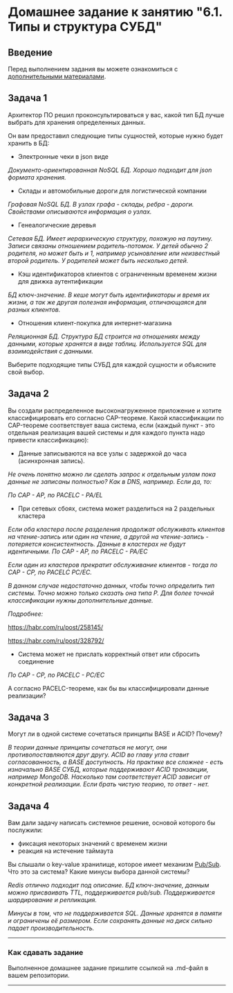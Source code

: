 # Домашнее задание к занятию "6.1. Типы и структура СУБД"

## Введение

Перед выполнением задания вы можете ознакомиться с 
[дополнительными материалами](https://github.com/netology-code/virt-homeworks/tree/master/additional/README.md).

## Задача 1

Архитектор ПО решил проконсультироваться у вас, какой тип БД 
лучше выбрать для хранения определенных данных.

Он вам предоставил следующие типы сущностей, которые нужно будет хранить в БД:

- Электронные чеки в json виде

*Документо-ориентированная NoSQL БД. Хорошо подходит для json формата хранения.*

- Склады и автомобильные дороги для логистической компании

*Графовая NoSQL БД. В узлах графа - склады, ребра - дороги. Свойствами описываются информация о узлах.*

- Генеалогические деревья

*Сетевая БД. Имеет иерархическую структуру, похожую на паутину. Записи связаны отношением родитель-потомок. У детей обычно 2 родителя, но может быть и 1, например усыновление или неизвестный второй родитель. У родителей может быть несколько детей.*

- Кэш идентификаторов клиентов с ограниченным временем жизни для движка аутентификации

*БД ключ-значение. В кеше могут быть идентификаторы и время их жизни, а так же другая полезная информация, отличающаяся для разных клиентов.*

- Отношения клиент-покупка для интернет-магазина

*Реляционная БД. Структура БД строится на отношениях между данными, которые хранятся в виде таблиц. Используется SQL для взаимодействия с данными.*

Выберите подходящие типы СУБД для каждой сущности и объясните свой выбор.

## Задача 2

Вы создали распределенное высоконагруженное приложение и хотите классифицировать его согласно 
CAP-теореме. Какой классификации по CAP-теореме соответствует ваша система, если 
(каждый пункт - это отдельная реализация вашей системы и для каждого пункта надо привести классификацию):

- Данные записываются на все узлы с задержкой до часа (асинхронная запись).

*Не очень понятно можно ли сделать запрос к отдельным узлам пока данные не записаны полностью? Как в DNS, например. Если да, то:*

*По CAP - AP, по PACELC - PA/EL*

- При сетевых сбоях, система может разделиться на 2 раздельных кластера

*Если оба кластера после разделения продолжат обслуживать клиентов на чтение-запись или один на чтение, а другой на чтение-запись - потеряется консистентность. Данные в кластерах не будут идентичными. По CAP - AP, по PACELC - PA/EC*

*Если один из кластеров прекратит обслуживание клиентов - тогда по CAP - CP, по PACELC PC/EC.*

*В данном случае недостаточно данных, чтобы точно определить тип системы. Точно можно только сказать она типа P. Для более точной классификации нужны дополнительные данные.*

*Подробнее:*

https://habr.com/ru/post/258145/

https://habr.com/ru/post/328792/

- Система может не прислать корректный ответ или сбросить соединение

*По CAP - CP, по PACELC - PC/EC*

А согласно PACELC-теореме, как бы вы классифицировали данные реализации?

## Задача 3

Могут ли в одной системе сочетаться принципы BASE и ACID? Почему?

*В теории данные принципы сочетаться не могут, они противопоставляются друг другу. ACID во главу угла ставит согласованность, а BASE доступность. На практике все сложнее - есть изначально BASE СУБД, которые поддерживают ACID транзакции, например MongoDB. Насколько там соответствует ACID зависит от конкретной реализации. Если брать чистую теорию, то ответ - нет.*

## Задача 4

Вам дали задачу написать системное решение, основой которого бы послужили:

- фиксация некоторых значений с временем жизни
- реакция на истечение таймаута

Вы слышали о key-value хранилище, которое имеет механизм [Pub/Sub](https://habr.com/ru/post/278237/). 
Что это за система? Какие минусы выбора данной системы?

*Redis отлично подходит под описание. БД ключ-значение, данным можно присваивать TTL, поддерживается pub/sub. Поддерживается шардирование и репликация.*

*Минусы в том, что не поддерживается SQL. Данные хранятся в памяти и ограничены её размером. Если сохранять данные на диск сильно падает производительность.*

---

### Как cдавать задание

Выполненное домашнее задание пришлите ссылкой на .md-файл в вашем репозитории.

---
